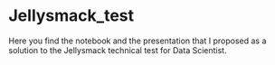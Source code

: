 # Jellysmack_test

Here you find the notebook and the presentation that I proposed as a solution to the Jellysmack technical test for Data Scientist.
